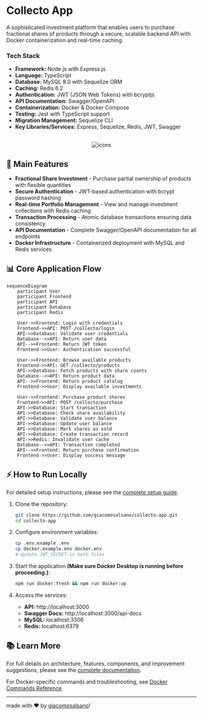 # Collecto App

A sophisticated investment platform that enables users to purchase fractional shares of products through a secure, scalable backend API with Docker containerization and real-time caching.

### Tech Stack

- **Framework:** Node.js with Express.js
- **Language:** TypeScript
- **Database:** MySQL 8.0 with Sequelize ORM
- **Caching:** Redis 6.2
- **Authentication:** JWT (JSON Web Tokens) with bcryptjs
- **API Documentation:** Swagger/OpenAPI
- **Containerization:** Docker & Docker Compose
- **Testing:** Jest with TypeScript support
- **Migration Management:** Sequelize CLI
- **Key Libraries/Services:** Express, Sequelize, Redis, JWT, Swagger

<div align="center" style="display: inline_block justify-center"><br>
  <img src="https://skillicons.dev/icons?i=typescript,nodejs,mysql,redis,docker,express,jest,sequelize" alt="icons" /> </div>

## 🚀 Main Features

- **Fractional Share Investment** - Purchase partial ownership of products with flexible quantities
- **Secure Authentication** - JWT-based authentication with bcrypt password hashing
- **Real-time Portfolio Management** - View and manage investment collections with Redis caching
- **Transaction Processing** - Atomic database transactions ensuring data consistency
- **API Documentation** - Complete Swagger/OpenAPI documentation for all endpoints
- **Docker Infrastructure** - Containerized deployment with MySQL and Redis services

## 📊 Core Application Flow

```mermaid
sequenceDiagram
    participant User
    participant Frontend
    participant API
    participant Database
    participant Redis

    User->>Frontend: Login with credentials
    Frontend->>API: POST /collecto/login
    API->>Database: Validate user credentials
    Database-->>API: Return user data
    API-->>Frontend: Return JWT token
    Frontend->>User: Authentication successful

    User->>Frontend: Browse available products
    Frontend->>API: GET /collecto/products
    API->>Database: Fetch products with share counts
    Database-->>API: Return product data
    API-->>Frontend: Return product catalog
    Frontend->>User: Display available investments

    User->>Frontend: Purchase product shares
    Frontend->>API: POST /collecto/purchase
    API->>Database: Start transaction
    API->>Database: Check share availability
    API->>Database: Validate user balance
    API->>Database: Update user balance
    API->>Database: Mark shares as sold
    API->>Database: Create transaction record
    API->>Redis: Invalidate user cache
    Database-->>API: Transaction completed
    API-->>Frontend: Return purchase confirmation
    Frontend->>User: Display success message
```

## ⚡ How to Run Locally

For detailed setup instructions, please see the [complete setup guide](./README-Setup.md).

1. Clone the repository:

   ```bash
   git clone https://github.com/giacomosalsano/collecto-app.git
   cd collecto-app
   ```

2. Configure environment variables:

   ```bash
   cp .env.example .env
   cp docker.example.env docker.env
   # Update JWT_SECRET in both files
   ```

3. Start the application **(Make sure Docker Desktop is running before proceeding.)**:

   ```bash
   npm run docker:fresh && npm run docker:up
   ```

4. Access the services:
   - **API:** http://localhost:3000
   - **Swagger Docs:** http://localhost:3000/api-docs
   - **MySQL:** localhost:3306
   - **Redis:** localhost:6379

## 📚 Learn More

For full details on architecture, features, components, and improvement suggestions, please see the [complete documentation](./documentation.md).

For Docker-specific commands and troubleshooting, see [Docker Commands Reference](./README-Docker.md).

---

made with ♥ by [giacomosalsano](https://giacomosalsano.com)!

